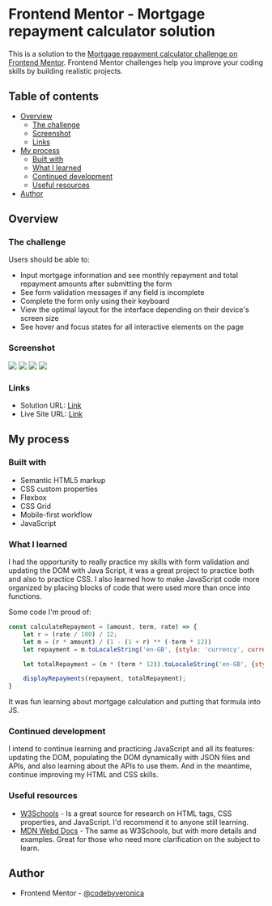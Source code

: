 # Frontend Mentor - Mortgage repayment calculator solution

This is a solution to the [Mortgage repayment calculator challenge on Frontend Mentor](https://www.frontendmentor.io/challenges/mortgage-repayment-calculator-Galx1LXK73). Frontend Mentor challenges help you improve your coding skills by building realistic projects. 

## Table of contents

- [Overview](#overview)
  - [The challenge](#the-challenge)
  - [Screenshot](#screenshot)
  - [Links](#links)
- [My process](#my-process)
  - [Built with](#built-with)
  - [What I learned](#what-i-learned)
  - [Continued development](#continued-development)
  - [Useful resources](#useful-resources)
- [Author](#author)

## Overview

### The challenge

Users should be able to:

- Input mortgage information and see monthly repayment and total repayment amounts after submitting the form
- See form validation messages if any field is incomplete
- Complete the form only using their keyboard
- View the optimal layout for the interface depending on their device's screen size
- See hover and focus states for all interactive elements on the page

### Screenshot

![](images/screenshots/desktop.png)
![](images/screenshots/desktop-validation.png)
![](images/screenshots/mobile.png)
![](images/screenshots/mobile-validation.png)

### Links

- Solution URL: [Link](https://github.com/codebyveronica/mortgage-repayment-calculator)
- Live Site URL: [Link](https://codebyveronica.github.io/mortgage-repayment-calculator/)

## My process

### Built with

- Semantic HTML5 markup
- CSS custom properties
- Flexbox
- CSS Grid
- Mobile-first workflow
- JavaScript

### What I learned

I had the opportunity to really practice my skills with form validation and updating the DOM with Java Script, it was a great project to practice both and also to practice CSS. I also learned how to make JavaScript code more organized by placing blocks of code that were used more than once into functions.

Some code I'm proud of:
```js
const calculateRepayment = (amount, term, rate) => {
    let r = (rate / 100) / 12;
    let m = (r * amount) / (1 - (1 + r) ** (-term * 12))
    let repayment = m.toLocaleString('en-GB', {style: 'currency', currency: 'GBP'});

    let totalRepayment = (m * (term * 12)).toLocaleString('en-GB', {style: 'currency', currency: 'GBP'});

    displayRepayments(repayment, totalRepayment);
}
```
It was fun learning about mortgage calculation and putting that formula into JS.

### Continued development

I intend to continue learning and practicing JavaScript and all its features: updating the DOM, populating the DOM dynamically with JSON files and APIs, and also learning about the APIs to use them. And in the meantime, continue improving my HTML and CSS skills.

### Useful resources

- [W3Schools](https://www.w3schools.com) - Is a great source for research on HTML tags, CSS properties, and JavaScript. I'd recommend it to anyone still learning.
- [MDN Webd Docs](https://developer.mozilla.org) - The same as W3Schools, but with more details and examples. Great for those who need more clarification on the subject to learn.


## Author

- Frontend Mentor - [@codebyveronica](https://www.frontendmentor.io/profile/codebyveronica)
